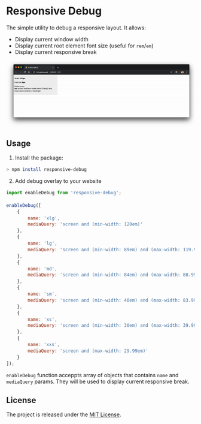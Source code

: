 # Responsive Debug

The simple utility to debug a responsive layout. It allows:
- Display current window width
- Display current root element font size (useful for `rem`/`em`)
- Display current responsive break

<img src="https://raw.githubusercontent.com/sergeyzwezdin/responsive-debug/master/media/demo.gif" />

## Usage

1. Install the package:

```bash
> npm install responsive-debug
```

2. Add debug overlay to your website

```javascript
import enableDebug from 'responsive-debug';

enableDebug([
    {
        name: 'xlg',
        mediaQuery: 'screen and (min-width: 120em)'
    },
    {
        name: 'lg',
        mediaQuery: 'screen and (min-width: 89em) and (max-width: 119.99em)'
    },
    {
        name: 'md',
        mediaQuery: 'screen and (min-width: 84em) and (max-width: 88.99em)'
    },
    {
        name: 'sm',
        mediaQuery: 'screen and (min-width: 40em) and (max-width: 83.99em)'
    },
    {
        name: 'xs',
        mediaQuery: 'screen and (min-width: 30em) and (max-width: 39.99em)'
    },
    {
        name: 'xxs',
        mediaQuery: 'screen and (max-width: 29.99em)'
    }
]);
```

`enableDebug` function acceppts array of objects that contains `name` and `mediaQuery` params. They will be used to display current responsive break.

## License

The project is released under the [MIT License](https://github.com/sergeyzwezdin/responsive-debug/blob/master/LICENSE).
